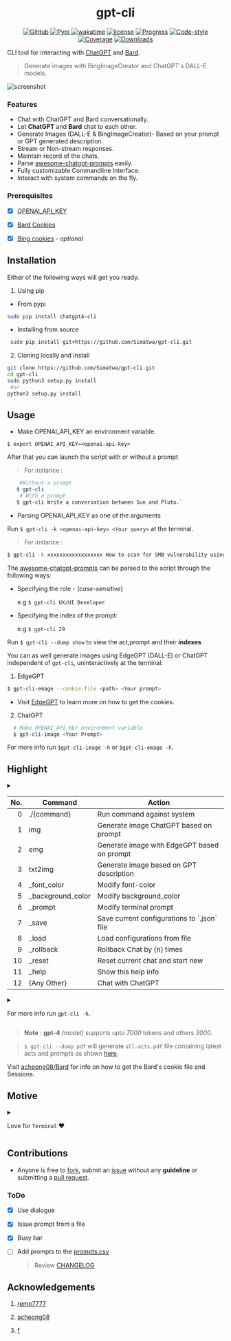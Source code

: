<h1 align="center">gpt-cli</h1>
<p align="center">
<a href="https://github.com/Simatwa/gpt-cli"><img src="https://img.shields.io/static/v1?logo=Github&label=Github&message=Passing&color=lime" alt="Gihtub"/></a>
<a href="https://pypi.org/project/chatgpt4-cli/"><img src="https://img.shields.io/static/v1?label=Pypi&message=v1.5.5&color=green&logo=pypi" alt="Pypi"/>
<a href="https://wakatime.com/badge/github/Simatwa/gpt-cli"><img src="https://wakatime.com/badge/github/Simatwa/gpt-cli.svg" alt="wakatime"/></a>
<a href="#"><img src="https://img.shields.io/static/v1?label=License&message=MIT&color=green&logo=MIT" alt="license"/></a>
<a href="#"><img src="https://img.shields.io/static/v1?label=Development&message=Beta&color=Orange&logo=progress" alt="Progress"/></a>
<a href="#"><img src="https://img.shields.io/static/v1?label=Code Style&message=Black&color=black&logo=Black" alt="Code-style"/></a>
<a href="#"><img src="https://img.shields.io/static/v1?label=Coverage&message=80%&color=green" alt="Coverage"/></a>
<a href="https://pepy.tech/project/chatgpt4-cli"><img src="https://static.pepy.tech/badge/chatgpt4-cli" alt="Downloads"/></a>
</p>

CLI tool for interacting with [ChatGPT](https://openai.com) and [Bard](https://bard.google.com).
> Generate images with BingImageCreator and ChatGPT's DALL-E models.

![screenshot](https://github.com/Simatwa/gpt-cli/raw/main/assets/Screenshot1.png)

### Features

- Chat with ChatGPT and Bard conversationally.
- Let **ChatGPT** and **Bard** chat to each other.
- Generate Images (DALL-E & BingImageCreator)- Based on your prompt or GPT generated description.
- Stream or Non-stream responses.
- Maintain record of the chats.
- Parse [awesome-chatgpt-prompts](https://github.com/f/awesome-chatgpt-prompts) easily.
- Fully customizable Commandline Interface.
- Interact with system commands on the fly.

### Prerequisites

- [x] [OPENAI_API_KEY](https://platform.openai.com/account/api-keys)

- [x] [Bard Cookies](https://bard.google.com)

- [x] [Bing cookies](https://bing.com) - *optional*

## Installation

Either of the following ways will get you ready.

1. Using pip

- From pypi

```sh
sudo pip install chatgpt4-cli
```

- Installing from source

```sh
 sudo pip install git+https://github.com/Simatwa/gpt-cli.git
 ```

2. Cloning locally and install

```sh
git clone https://github.com/Simatwa/gpt-cli.git
cd gpt-cli
sudo python3 setup.py install
 #or
python3 setup.py install
```

## Usage 

- Make OPENAI_API_KEY an environment variable.

`$ export OPENAI_API_KEY=<openai-api-key>`

After that you can launch the script with or without a prompt

> For instance :
```sh 
    #Without a prompt
   $ gpt-cli 
    # With a prompt 
   $ gpt-cli Write a conversation between Sun and Pluto.`
```

- Parsing OPENAI_API_KEY as one of the arguments

Run `$ gpt-cli -k <openai-api-key> <Your query>` at the terminal.

> For instance :

```sh
$ gpt-cli -k xxxxxxxxxxxxxxxxxx How to scan for SMB vulnerability using NMAP?
```

The [awesome-chatgpt-prompts](https://github.com/f/awesome-chatgpt-prompts) can be parsed to the script through the following ways:

- Specifying the role - (*case-sensitive*)

    e.g `$ gpt-cli UX/UI Developer`

- Specifying the index of the prompt:

    e.g `$ gpt-cli 29`

Run `$ gpt-cli --dump show` to view the act,prompt and their **indexes**

You can as well generate images using EdgeGPT (DALL-E) or ChatGPT independent of `gpt-cli`, uninteractively at the terminal:

1. EdgeGPT 

```sh
$ gpt-cli-emage --cookie-file <path> <Your prompt>
```  
- Visit [EdgeGPT](https://github.com/acheong08/EdgeGPT#requirements) to learn more on how to get the cookies.

2. ChatGPT 

```sh
  # Make OPENAI_API_KEY environment variable
  $ gpt-cli-image <Your Prompt>
```

For more info run `$gpt-cli-image -h` or `$gpt-cli-emage -h`.

## Highlight
<details>
<summary>
<table>
<thead>
<tr><th style="text-align: right;">  No.</th><th>Command          </th><th>Action                                     </th></tr>
</thead>
<tbody>
<tr><td style="text-align: right;">    0</td><td>./{command}      </td><td>Run command against system                 </td></tr>
<tr><td style="text-align: right;">    1</td><td>img              </td><td>Generate image ChatGPT based on prompt     </td></tr>
<tr><td style="text-align: right;">    2</td><td>emg              </td><td>Generate image with EdgeGPT based on prompt</td></tr>
<tr><td style="text-align: right;">    3</td><td>txt2img          </td><td>Generate image based on GPT description    </td></tr>
<tr><td style="text-align: right;">    4</td><td>_font_color      </td><td>Modify font-color                          </td></tr>
<tr><td style="text-align: right;">    5</td><td>_background_color</td><td>Modify background_color                    </td></tr>
<tr><td style="text-align: right;">    6</td><td>_prompt          </td><td>Modify terminal prompt                     </td></tr>
<tr><td style="text-align: right;">    7</td><td>_save            </td><td>Save current configurations to `.json` file</td></tr>
<tr><td style="text-align: right;">    8</td><td>_load            </td><td>Load configurations from file              </td></tr>
<tr><td style="text-align: right;">    9</td><td>_rollback        </td><td>Rollback Chat by {n} times                 </td></tr>
<tr><td style="text-align: right;">   10</td><td>_reset           </td><td>Reset current chat and start new           </td></tr>
<tr><td style="text-align: right;">   11</td><td>_help            </td><td>Show this help info                        </td></tr>
<tr><td style="text-align: right;">   12</td><td>{Any Other}      </td><td>Chat with ChatGPT                          </td></tr>
</tbody>
</table>
</summary>

1.img : Text-to-Image converter - ChatGPT
 - e.g ```img Toddler cartoon coding in Python```

2.emg : Text-to-Image converter - EdgeGPT
 - e.g ```emg Toddler cartoon coding in Python```

3.txt2img : Generate image based on GPT description
 - e.g ```txt2img Describe phenotype anatomy of ancient dinosaurs```

4._font_color : modifies font-color
 - e.g ```font_color input red```

5._background_color : modifies background_color
 - e.g ```background_color cyan```

6._prompt : Modify CMD prompt
 - e.g ```prompt ┌─[Smartwa@GPT-CLI]─(%H:%M:%S)```

7._load : Load configurations from the json file
 - e.g ```load DAN.json```

8._save : Save the current Chat Configurations
 - e.g ```save DAN.json```

9._rollback : Rollback the Chat by the {n} time(s)
 - e.g ```_rollback 2```

10._reset : Reset current chat and start new
 - e.g ```_reset Chat as if you are a 10 year old child```

11.bard : Specifies to use bard GPT
 - e.g ```bard Explain the composite concept in business```

12.gpt4 : Specifies to use ChatGPT in case `--bard` was made default
 - e.g ```gpt4 How do you make?```

13._help : Show this help info

* Use  `./` (fullstop and forward slash) to interact with **system commands**
 - e.g ```./ifconfig```

 * Use `_botchat` to let the 2 GPTs chat to each other

> **Note** You can further specify the GPT to be used by appending `--gpt4` or `--bard` in the prompt.

* Use *{{f.text-filename}}* to issue prompt contained in the 'text-filename'

</details>

<details>

<summary>

For more info run `gpt-cli -h`.

</summary>

```
╭─────────────────────────────── gpt-cli v1.5.3 ───────────────────────────────╮
│                                                                              │
│             Repo : https://github.com/Simatwa/gpt-cli                        │
│             By   : Smartwa Caleb                                             │
╰──────────────────────────────────────────────────────────────────────────────╯
usage: gpt-cli [-h] [-v] [-m gpt-3.5-turbo|gpt-4|gpt-4-32k] [-t [0.1-1]]
               [-mt [1-7000]] [-tp [0.1-1]] [-f [0.1-2]] [-p [0.1-2]] [-k KEY]
               [-kp path] [-ic [cyan|green|yellow|red]]
               [-oc [cyan|green|yellow|red]] [-bc [blue,magenta,black,reset]]
               [-pc [cyan|green|yellow|red]] [--prompt [SETTINGS ...]]
               [-tm value] [-pr PROXY] [-rc value] [-g 1,4] [-sp [text ...]]
               [-fp path] [-o path] [-pp prefix] [-rp prefix]
               [-dm keys|values|show|{fnm}] [-dl symbol] [-cf path] [-bk KEY]
               [-bkp PATH] [-bcf PATH] [-si TIME] [-spin 1|2]
               [--disable-stream] [--new-record] [--disable-recording]
               [--zero-show] [--bard] [--markdown] [--update] [--sudo]
               [message ...]

Interact with ChatGPT and Bard at the terminal.

positional arguments:
  message               Message to be send.

options:
  -h, --help            show this help message and exit
  -v, --version         show program's version number and exit
  -m gpt-3.5-turbo|gpt-4|gpt-4-32k, --model gpt-3.5-turbo|gpt-4|gpt-4-32k
                        ChatGPT model to be used
  -t [0.1-1], --temperature [0.1-1]
                        Charge of the generated text's randomness
  -mt [1-7000], --max-tokens [1-7000]
                        Maximum number of tokens to be generated upon
                        completion
  -tp [0.1-1], --top-p [0.1-1]
                        Sampling threshold during inference time
  -f [0.1-2], --frequency-penalty [0.1-2]
                        Chances of word being repeated
  -p [0.1-2], --presence-frequency [0.1-2]
                        Chances of topic being repeated
  -k KEY, --key KEY     OPENAI-API-KEY
  -kp path, --key-path path
                        Path to text-file containing GPT-api key
  -ic [cyan|green|yellow|red], --input-color [cyan|green|yellow|red]
                        Font color for inputs
  -oc [cyan|green|yellow|red], --output-color [cyan|green|yellow|red]
                        Font color for outputs
  -bc [blue,magenta,black,reset], --background-color [blue,magenta,black,reset]
                        Console's background-color
  -pc [cyan|green|yellow|red], --prompt-color [cyan|green|yellow|red]
                        Prompt's display color
  --prompt [SETTINGS ...]
                        Customizes the prompt display
  -tm value, --timeout value
                        Request timeout while making request - (Soon)
  -pr PROXY, --proxy PROXY
                        Pivot request through this proxy
  -rc value, --reply-count value
                        Number of responses to be received
  -g 1,4, --gpt 1,4     ChatGPT version to be used
  -sp [text ...], --system-prompt [text ...]
                        Text to train ChatGPT at the start
  -fp path, --file-path path
                        Path to .csv file containing role and prompt -
                        [act,prompt]
  -o path, --output path
                        Filepath for saving the chats - default
                        [/home/smartwa/git/gpt-cli/.chatgpt-history.txt]
  -pp prefix, --prompt-prefix prefix
                        Text to append before saving each prompt - default
                        [>>> timestamp]
  -rp prefix, --response-prefix prefix
                        Text to append before saving each response - default
                        [None]
  -dm keys|values|show|{fnm}, --dump keys|values|show|{fnm}
                        Stdout [keys,values]; Save all prompts in json format
                        to a file
  -dl symbol, --delimiter symbol
                        Delimeter for the .CSV file - [act,prompt]
  -cf path, --cookie-file path
                        Path to Bing's cookies - for Edge Image Generation
  -bk KEY, --bard-key KEY
                        Bard's session value
  -bkp PATH, --bard-key-path PATH
                        Path to Bard's key path
  -bcf PATH, --bard-cookie-file PATH
                        Path to Bard's cookie file
  -si TIME, --stream-interval TIME
                        Interval for printing responses in (s)
  -spin 1|2, --spinner 1|2
                        Busy bar indicator
  --disable-stream      Specifies not to stream responses from ChatGPT
  --new-record          Override previous chats under the filepath
  --disable-recording   Disable saving prompts and responses
  --zero-show           Specifies not to stdout prompt of the act parsed
  --bard                Make Bard the default GPT
  --markdown            Stdout responses in markdown-format - disables
                        streaming
  --update              Download latest prompts - [awesome-chatgpt-prompts]
  --sudo                Run commands against system with sudo privileges

```

</details>

> **Note** : **gpt-4** *(model)* supports upto *7000* tokens and others *3000*.

> `$ gpt-cli --dump pdf` will generate `all-acts.pdf` file containing latest acts and prompts as shown [here](https://chatgpt-prompts.tiiny.site). 

Visit [acheong08/Bard](https://github.com/acheong08/Bard) for info on how to get the Bard's cookie file and Sessions.

## Motive

<details>

<summary>

Love for `Terminal` ❤️

</summary>

As a `terminal guy` I used to find it uncomfortable to keep shifting from one window to next in order to access ChatGPT even after trying out the [gpt-login](https://github.com/Simatwa/gpt-login), the rest is [here.](https://github.com/Simatwa/gpt-cli)
</details>

## Contributions

- Anyone is free to [fork](https://github.com/Simatwa/gpt-cli/fork), submit an [issue](https://github.com/Simatwa/gpt-cli/issues) without any **guideline** or submitting a [pull request](https://github.com/Simatwa/gpt-cli/pulls).

### ToDo

- [x] Use dialogue
- [x] Issue prompt from a file
- [x] Busy bar
- [ ] Add prompts to the [prompts.csv](https://github.com/Simatwa/gpt-cli/edit/main/assets/prompts.csv)

  > Review [CHANGELOG](https://github.com/Simatwa/gpt-cli/blob/main/docs/CHANGELOG.md)

## Acknowledgements

1. [remo7777](https://github.com/remo7777/T-Header)

2. [acheong08](https://github.com/acheong08/ChatGPT)

3. [f](https://github.com/f/awesome-chatgpt-prompts)

